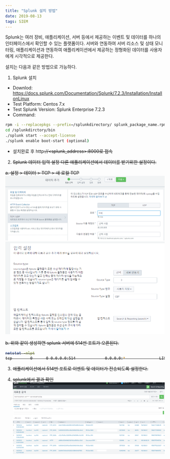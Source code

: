 ```yaml
---
title: "Splunk 설치 방법"
date: 2019-08-13
tags: SIEM
---
```


Splunk는 여러 장비, 애플리케이션, 서버 등에서 제공하는 이벤트 및 데이터를 하나의 인터페이스에서 확인할 수 있는 플랫폼이다. 서버와 연동하여 서버 리소스 및 상태 모니터링, 애플리케이션과 연동하여 애플리케이션에서 제공하는 정형화된 데이터를 사용자에게 시각적으로 제공한다.

설치는 다음과 같은 방법으로 가능하다.

1. Splunk 설치
- Downlod: https://docs.splunk.com/Documentation/Splunk/7.2.3/Installation/InstallonLinux
- Test Platform: Centos 7.x
- Test Splunk Version: Splunk Enterprise 7.2.3
- Command:
```bash
rpm -i --replacepkgs --prefix=/splunkdirectory/ splunk_package_name.rpm
cd /splunkdirctory/bin
./splunk start --accept-license
./splunk enable boot-start (optional)
```
- 설치완료 후 http<s>://<splunk_address>:8000로 접속


2. Splunk 데이터 입력 설정
다른 애플리케이션에서 데이터를 받기위한 설정이다.

a. 설정 > 데이터 > TCP > 새 로컬 TCP
![Alt text](/assets/post_images/splunk/splunk_1_1.png)
![Alt text](/assets/post_images/splunk/splunk_1_2.png)

b. 위와 같이 생성하면 splunk 서버에 514번 포트가 오픈된다.
```bash
netstat -nlpt
tcp        0      0 0.0.0.0:514             0.0.0.0:*               LISTEN      19513/splunkd
```

3. 애플리케이션에서 514번 포트로 이벤트 및 데이터가 전송되도록 설정한다.

4. splunk에서 결과 확인
![Alt text](/assets/post_images/splunk/splunk_1_3.png)

